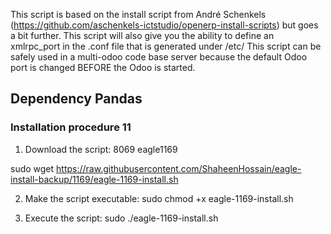 This script is based on the install script from André Schenkels (https://github.com/aschenkels-ictstudio/openerp-install-scripts)
but goes a bit further. This script will also give you the ability to define an xmlrpc_port in the .conf file that is generated under /etc/
This script can be safely used in a multi-odoo code base server because the default Odoo port is changed BEFORE the Odoo is started.


<h2>Dependency Pandas </h2>

<h3>Installation procedure 11</h3>

1. Download the script: 8069 eagle1169

sudo wget https://raw.githubusercontent.com/ShaheenHossain/eagle-install-backup/1169/eagle-1169-install.sh

2. Make the script executable:
sudo chmod +x eagle-1169-install.sh

3. Execute the script:
sudo ./eagle-1169-install.sh
```
